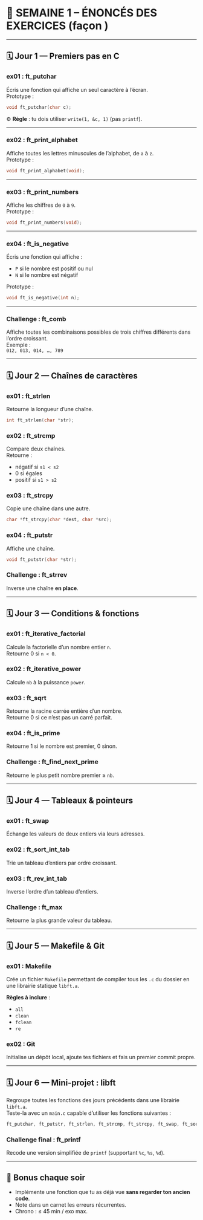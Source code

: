 # 🧩 SEMAINE 1 – ÉNONCÉS DES EXERCICES (façon )

---

## 🗓️ Jour 1 — Premiers pas en C

### ex01 : ft_putchar
Écris une fonction qui affiche un seul caractère à l’écran.  
Prototype :
```c
void ft_putchar(char c);
```
⚙️ **Règle** : tu dois utiliser `write(1, &c, 1)` (pas `printf`).

---

### ex02 : ft_print_alphabet
Affiche toutes les lettres minuscules de l’alphabet, de `a` à `z`.  
Prototype :
```c
void ft_print_alphabet(void);
```

---

### ex03 : ft_print_numbers
Affiche les chiffres de `0` à `9`.  
Prototype :
```c
void ft_print_numbers(void);
```

---

### ex04 : ft_is_negative
Écris une fonction qui affiche :
- `P` si le nombre est positif ou nul  
- `N` si le nombre est négatif  

Prototype :
```c
void ft_is_negative(int n);
```

---

### Challenge : ft_comb
Affiche toutes les combinaisons possibles de trois chiffres différents dans l’ordre croissant.  
Exemple :  
`012, 013, 014, …, 789`

---

## 🗓️ Jour 2 — Chaînes de caractères

### ex01 : ft_strlen
Retourne la longueur d’une chaîne.  
```c
int ft_strlen(char *str);
```

### ex02 : ft_strcmp
Compare deux chaînes.  
Retourne :
- négatif si `s1 < s2`
- 0 si égales
- positif si `s1 > s2`

### ex03 : ft_strcpy
Copie une chaîne dans une autre.  
```c
char *ft_strcpy(char *dest, char *src);
```

### ex04 : ft_putstr
Affiche une chaîne.  
```c
void ft_putstr(char *str);
```

### Challenge : ft_strrev
Inverse une chaîne **en place**.

---

## 🗓️ Jour 3 — Conditions & fonctions

### ex01 : ft_iterative_factorial
Calcule la factorielle d’un nombre entier `n`.  
Retourne 0 si `n < 0`.

### ex02 : ft_iterative_power
Calcule `nb` à la puissance `power`.

### ex03 : ft_sqrt
Retourne la racine carrée entière d’un nombre.  
Retourne 0 si ce n’est pas un carré parfait.

### ex04 : ft_is_prime
Retourne 1 si le nombre est premier, 0 sinon.

### Challenge : ft_find_next_prime
Retourne le plus petit nombre premier ≥ `nb`.

---

## 🗓️ Jour 4 — Tableaux & pointeurs

### ex01 : ft_swap
Échange les valeurs de deux entiers via leurs adresses.

### ex02 : ft_sort_int_tab
Trie un tableau d’entiers par ordre croissant.

### ex03 : ft_rev_int_tab
Inverse l’ordre d’un tableau d’entiers.

### Challenge : ft_max
Retourne la plus grande valeur du tableau.

---

## 🗓️ Jour 5 — Makefile & Git

### ex01 : Makefile
Crée un fichier `Makefile` permettant de compiler tous les `.c` du dossier en une librairie statique `libft.a`.

**Règles à inclure** :
- `all`
- `clean`
- `fclean`
- `re`

### ex02 : Git
Initialise un dépôt local, ajoute tes fichiers et fais un premier commit propre.

---

## 🗓️ Jour 6 — Mini-projet : libft

Regroupe toutes les fonctions des jours précédents dans une librairie `libft.a`.  
Teste-la avec un `main.c` capable d’utiliser les fonctions suivantes :
```c
ft_putchar, ft_putstr, ft_strlen, ft_strcmp, ft_strcpy, ft_swap, ft_sort_int_tab
```

### Challenge final : ft_printf
Recode une version simplifiée de `printf` (supportant `%c`, `%s`, `%d`).

---

## 🧠 Bonus chaque soir
- Implémente une fonction que tu as déjà vue **sans regarder ton ancien code**.  
- Note dans un carnet les erreurs récurrentes.  
- Chrono : ≤ 45 min / exo max.  
